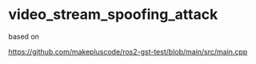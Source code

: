 # video_stream_spoofing_attack


based on

https://github.com/makepluscode/ros2-gst-test/blob/main/src/main.cpp